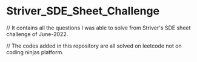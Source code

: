 # Striver_SDE_Sheet_Challenge

// It contains all the questions I was able to solve from Striver's SDE sheet challenge of June-2022.

// The codes added in this repository are all solved on leetcode not on coding ninjas platform.


